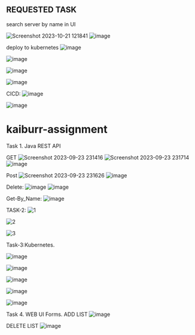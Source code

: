 ## REQUESTED TASK ##
 search server by name in UI
 
 ![Screenshot 2023-10-21 121841](https://github.com/GouthamReddy7/kaiburr-assignment/assets/103408607/bfec9d29-4752-4982-9d0b-950884ea4bce)
 ![image](https://github.com/GouthamReddy7/kaiburr-assignment/assets/103408607/2ec655ff-3cc1-4eb7-925e-1541b1ed79dc)

deploy to kubernetes
![image](https://github.com/GouthamReddy7/kaiburr-assignment/assets/103408607/75b0e8f6-b388-4a3e-bdbf-d2d6ba29ace8)

![image](https://github.com/GouthamReddy7/kaiburr-assignment/assets/103408607/4aaa186c-2ce3-4424-9841-82c961b5680b)

![image](https://github.com/GouthamReddy7/kaiburr-assignment/assets/103408607/cf5eec39-94f4-44a0-8e33-37d2d8238bf9)

![image](https://github.com/GouthamReddy7/kaiburr-assignment/assets/103408607/c6f3b2a2-742b-43a1-ba58-64b76097412f)

CICD:
![image](https://github.com/GouthamReddy7/kaiburr-assignment/assets/103408607/fff10045-74ec-4d73-8986-235706a628ea)

![image](https://github.com/GouthamReddy7/kaiburr-assignment/assets/103408607/36abee37-1301-4c34-b987-665c3223c94b)




# kaiburr-assignment

Task 1. Java REST API 

GET
![Screenshot 2023-09-23 231416](https://github.com/GouthamReddy7/kaiburr-assignment/assets/103408607/109b7dc4-59fa-463b-8bd8-6bd0a0c08916)
![Screenshot 2023-09-23 231714](https://github.com/GouthamReddy7/kaiburr-assignment/assets/103408607/b6acee33-b60b-4f50-84f2-a00187e8b5de)
![image](https://github.com/GouthamReddy7/kaiburr-assignment/assets/103408607/8dcfd3a3-2504-4fd1-8ef1-a2c74e352002)

Post
![Screenshot 2023-09-23 231626](https://github.com/GouthamReddy7/kaiburr-assignment/assets/103408607/f195a77d-75b8-4077-8d5a-ef7bf6953ca3)
![image](https://github.com/GouthamReddy7/kaiburr-assignment/assets/103408607/5b74c303-5da9-423a-a087-4e149e6087a7)


Delete:
![image](https://github.com/GouthamReddy7/kaiburr-assignment/assets/103408607/9c21f10d-fc31-45e7-890d-7846a86c6b1f)
![image](https://github.com/GouthamReddy7/kaiburr-assignment/assets/103408607/e33698ad-3901-4fc3-ac49-2491064bb12e)


Get-By_Name:
![image](https://github.com/GouthamReddy7/kaiburr-assignment/assets/103408607/7a9c5b28-ef26-4477-a659-acaff29d7183)



TASK-2:
![1](https://github.com/GouthamReddy7/kaiburr-assignment/assets/103408607/2b499358-a3e2-4f6d-aa3c-8a1896fd85c2)

![2](https://github.com/GouthamReddy7/kaiburr-assignment/assets/103408607/dc0f01b4-d896-484a-a06d-7126b7cadacc)

![3](https://github.com/GouthamReddy7/kaiburr-assignment/assets/103408607/5a40c717-9656-4cb6-99b6-e3e664253de2)



Task-3:Kubernetes.

![image](https://github.com/GouthamReddy7/kaiburr-assignment/assets/103408607/f19ca8f0-a6e9-4bcc-803b-fc111d7d5edd)

![image](https://github.com/GouthamReddy7/kaiburr-assignment/assets/103408607/b282bb21-3d65-44c9-b711-25131b0aff3a)

![image](https://github.com/GouthamReddy7/kaiburr-assignment/assets/103408607/868e44fc-42fe-424a-b431-f1bcf9e3a6d7)

![image](https://github.com/GouthamReddy7/kaiburr-assignment/assets/103408607/9d9addb3-3ade-4c76-8814-1f1d5fce29c2)

![image](https://github.com/GouthamReddy7/kaiburr-assignment/assets/103408607/4498e0b3-24bb-4a89-b3b6-4b3ae7b5b8c8)

Task 4. WEB UI Forms.
ADD LIST
![image](https://github.com/GouthamReddy7/kaiburr-assignment/assets/103408607/fb0ab25a-edad-432a-9eae-d6bb6a3fbcca)

DELETE LIST
![image](https://github.com/GouthamReddy7/kaiburr-assignment/assets/103408607/0c617198-c82b-42be-9c55-3ab284201d16)


